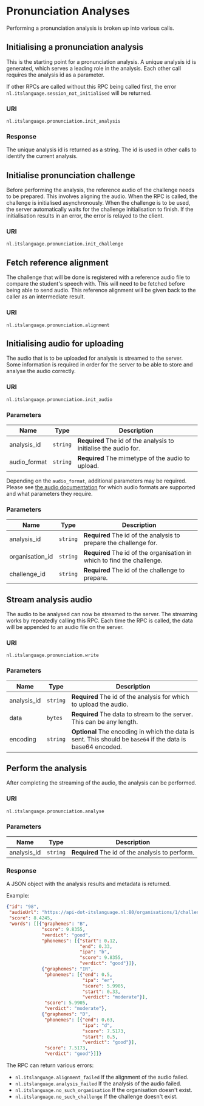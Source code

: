 # Pronunciation Analyses

Performing a pronunciation analysis is broken up into various calls.

## Initialising a pronunciation analysis

This is the starting point for a pronunciation analysis. A unique analysis id
is generated, which serves a leading role in the analysis. Each other call
requires the analysis id as a parameter.

If other RPCs are called without this RPC being called first, the error
`nl.itslanguage.session_not_initialised` will be returned.

### URI

```
nl.itslanguage.pronunciation.init_analysis
```

### Response

The unique analysis id is returned as a string. The id is used in other calls
to identify the current analysis.

## Initialise pronunciation challenge

Before performing the analysis, the reference audio of the challenge needs to
be prepared. This involves aligning the audio. When the RPC is called, the
challenge is initialised asynchronously. When the challenge is to be used, the
server automatically waits for the challenge initialisation to finish. If the
initialisation results in an error, the error is relayed to the client.

### URI

```
nl.itslanguage.pronunciation.init_challenge
```

## Fetch reference alignment

The challenge that will be done is registered with a reference audio file to
compare the student's speech with. This will need to be fetched before being able to send
audio. This reference alignment will be given back to the caller as an intermediate result.

### URI

```
nl.itslanguage.pronunciation.alignment
```

## Initialising audio for uploading

The audio that is to be uploaded for analysis is streamed to the server. Some
information is required in order for the server to be able to store and
analyse the audio correctly.

### URI

```
nl.itslanguage.pronunciation.init_audio
```

### Parameters

Name         | Type     | Description
-------------|----------|------------
analysis_id  | `string` | **Required** The id of the analysis to initialise the audio for.
audio_format | `string` | **Required** The mimetype of the audio to upload.

Depending on the `audio_format`, additional parameters may be required.
Please see [the audio documentation](audio.md) for which audio formats are
supported and what parameters they require.

### Parameters

Name            | Type     | Description
----------------|----------|------------
analysis_id     | `string` | **Required** The id of the analysis to prepare the challenge for.
organisation_id | `string` | **Required** The id of the organisation in which to find the challenge.
challenge_id    | `string` | **Required** The id of the challenge to prepare.


## Stream analysis audio

The audio to be analysed can now be streamed to the server. The streaming
works by repeatedly calling this RPC. Each time the RPC is called, the data
will be appended to an audio file on the server.

### URI

```
nl.itslanguage.pronunciation.write
```

### Parameters

Name        | Type     | Description
------------|----------|------------
analysis_id | `string` | **Required** The id of the analysis for which to upload the audio.
data        | `bytes`  | **Required** The data to stream to the server. This can be any length.
encoding    | `string` | **Optional** The encoding in which the data is sent. This should be `base64` if the data is base64 encoded.


## Perform the analysis

After completing the streaming of the audio, the analysis can be performed.

### URI

```
nl.itslanguage.pronunciation.analyse
```

### Parameters

Name        | Type     | Description
------------|----------|------------
analysis_id | `string` | **Required** The id of the analysis to perform.

### Response

A JSON object with the analysis results and metadata is returned.

Example:
```json
{"id": "98",
 "audioUrl": "https://api-dot-itslanguage.nl:80/organisations/1/challenges/pronunciation/4/analyses/98/audio",
 "score": 8.4245,
 "words": [[{"graphemes": "B",
             "score": 9.8355,
             "verdict": "good",
             "phonemes": [{"start": 0.12,
                           "end": 0.33,
                           "ipa": "b",
                           "score": 9.8355,
                           "verdict": "good"}]},
             {"graphemes": "IR",
              "phonemes": [{"end": 0.5,
                            "ipa": "er",
                            "score": 5.9905,
                            "start": 0.33,
                            "verdict": "moderate"}],
              "score": 5.9905,
              "verdict": "moderate"},
             {"graphemes": "D",
              "phonemes": [{"end": 0.63,
                            "ipa": "d",
                            "score": 7.5173,
                            "start": 0.5,
                            "verdict": "good"}],
              "score": 7.5173,
              "verdict": "good"}]]}
```

The RPC can return various errors:

* `nl.itslanguage.alignment_failed` If the alignment of the audio failed.
* `nl.itslanguage.analysis_failed` If the analysis of the audio failed.
* `nl.itslanguage.no_such_organisation` If the organisation doesn't exist.
* `nl.itslanguage.no_such_challenge` If the challenge doesn't exist.

